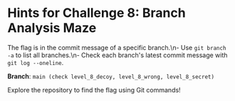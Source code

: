 # Hints for Challenge 8: Branch Analysis Maze

The flag is in the commit message of a specific branch.\n- Use `git branch -a` to list all branches.\n- Check each branch's latest commit message with `git log --oneline`.

**Branch**: `main (check level_8_decoy, level_8_wrong, level_8_secret)`

Explore the repository to find the flag using Git commands!
